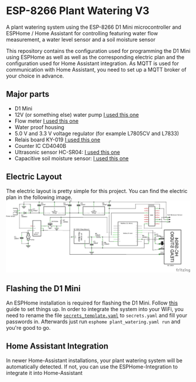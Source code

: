# ESP-8266 Plant Watering V3
A plant watering system using the ESP-8266 D1 Mini microcontroller and ESPHome / Home Assistant for controlling featuring water flow measurement, a water level sensor and a soil moisture sensor

This repository contains the configuration used for programming the D1 Mini using ESPHome as well as well as the corresponding electric plan and the configuration used for Home Assistant integration. As MQTT is used for communication with Home Assistant, you need to set up a MQTT broker of your choice in advance.

## Major parts
* D1 Mini
* 12V (or something else) water pump [I used this one](https://www.alibaba.com/product-detail/DC-12V-mini-micro-water-pump_60633545565.html)
* Flow meter [I used this one](https://www.digmesa.com/de/product-details/flow-sensor-fhksc/)
* Water proof housing
* 5.0 V and 3.3 V voltage regulator (for example L7805CV and L7833)
* Relais board KY-019 [I used this one](https://www.az-delivery.de/products/relais-modul?_pos=16&_sid=ea41aa481&_ss=r)
* Counter IC CD4040B
* Ultrasonic sensor HC-SR04: [I used this one](https://www.az-delivery.de/products/3er-set-hc-sr04-ultraschallmodule?_pos=2&_sid=ebf8c0ed7&_ss=r)
* Capacitive soil moisture sensor: [I used this one](https://www.ramser-elektro.at/shop/bausaetze-und-platinen/giesomat-kapazitiver-bodenfeuchtesensor-erdfeuchtesensor-mit-beschichtung/)


## Electric Layout
The electric layout is pretty simple for this project.
You can find the electric plan in the following image.
![Electric Plan](Plant_Watering.png?raw=true "Electric Plan")

## Flashing the D1 Mini
An ESPHome installation is required for flashing the D1 Mini. Follow [this](https://esphome.io/guides/getting_started_command_line.html) guide to set things up. In order to integrate the system into your WiFi, you need to rename the file [`secrets_template.yaml`](secrets_template.yaml) to `secrets.yaml` and fill your passwords in. Afterwards just run `esphome plant_watering.yaml run` and you're good to go.

## Home Assistant Integration
In newer Home-Assistant installations, your plant watering system will be automatically detected. If not, you can use the ESPHome-Integration to integrate it into Home-Assistant
